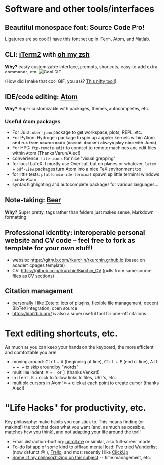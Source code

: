 # Software and other tools/interfaces

## Beautiful monospace font: Source Code Pro!
<screenshot>
Ligatures are so cool! I have this font set up in iTerm, Atom, and Matlab.

## CLI: [iTerm2](https://www.iterm2.com) with [oh my zsh](https://ohmyz.sh)
**Why?** easily customizable interface, prompts, shortcuts, easy-to-add extra commands, etc.
![Cool GIF](images/iTerm_gif.gif)

(How did I make that cool GIF, you ask? [This nifty tool!](https://giphy.com/apps/giphycapture))

## IDE/code editing: [Atom](https://atom.io)
**Why?** Super customizable with packages, themes, autocompletes, etc.
### Useful Atom packages
* For Julia: `uber-juno` package to get workspace, plots, REPL, etc.
* For Python: Hydrogen package to spin up Jupyter kernels within Atom and run from source code (caveat: doesn't always play nice with Juno)
* For HPC: `ftp-remote-edit` to connect to remote machines and edit files within Atom (Thanks Varun/Alec!)
* convenience: `file-icons` for nice "visual grepping"
* for local LaTeX: I mostly use Overleaf, but on planes or whatever, `latex` + `pdf-view` packages turn Atom into a nice TeX environment too
* for little tests: `platformio-ide-terminal` spawn up little terminal windows inside Atom
* syntax highlighting and autocomplete packages for various languages...

## Note-taking: [Bear](https://bear.app)
**Why?** Super pretty, tags rather than folders just makes sense, Markdown formatting.

## Professional identity: interoperable personal website and CV code – feel free to fork as template for your own stuff!
* website: https://github.com/rkurchin/rkurchin.github.io (based on academicpages template)
* CV: https://github.com/rkurchin/Kurchin_CV (pulls from same source files as CV sections)


## Citation management
* personally I like [Zotero](https://www.zotero.org): lots of plugins, flexible file management, decent BibTeX integration, open source
* https://doi2bib.org/ is also a super useful tool for one-off citations

# Text editing shortcuts, etc.
As much as you can keep your hands on the keyboard, the more efficient and comfortable you are!
* moving around: <kbd>Ctrl</kbd> + <kbd>A</kbd> (beginning of line), <kbd>Ctrl</kbd> + <kbd>E</kbd> (end of line), <kbd>Alt</kbd> + <kbd>← →</kbd> to skip around by "words"
* multiline indent: <kbd>⌘</kbd> + <kbd>[</kbd> or <kbd>]</kbd> (thanks Venkat!)
* in iTerm: <kbd>⌘</kbd> + click to follow links to files, URL's, etc.
* multiple cursors in Atom! <kbd>⌘</kbd> + click at each point to create cursor (thanks Alec!)

# "Life Hacks" for productivity, etc.
Key philosophy: make habits you can stick to. This means finding (or making!) the tool that does what you want (and, as much as possible, matches how you think), and not adapting your life around the tool!

* Email distraction-busting: [unroll.me](https://unroll.me) or similar, also full-screen mode
* To-do list app of some kind to offload mental load: I've tried Wunderlist (now defunct :cry: ), [Trello](https://trello.com), and most recently I like [ClickUp](https://www.clickup.com)
* [Some of my philosophizing on this subject](https://rkurchin.github.io/posts/2020/02/do-not-finish) -- time management, etc.